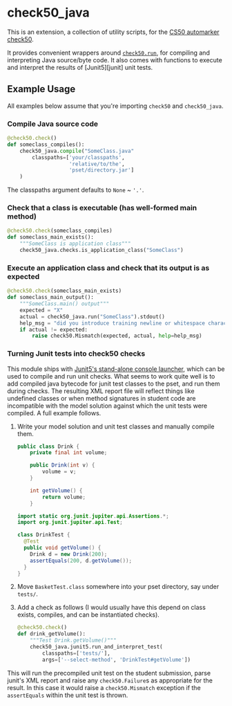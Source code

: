 # check50_java

This is an extension, a collection of utility scripts, for the [CS50 automarker check50][check50].

It provides convenient wrappers around [`check50.run`][run], for compiling and interpreting Java source/byte code.
It also comes with functions to execute and interpret the results of [Junit5][junit] unit tests.


## Example Usage

All examples below assume that you're importing `check50` and `check50_java`.

### Compile Java source code

```python
@check50.check()
def someclass_compiles():
    check50_java.compile("SomeClass.java"
        classpaths=['your/classpaths',
                    'relative/to/the',
                    'pset/directory.jar']
    )
```
The classpaths argument defaults to `None` ~ `'.'`.

### Check that a class is executable (has well-formed main method)

```python
@check50.check(someclass_compiles)
def someclass_main_exists():
    """SomeClass is application class"""
    check50_java.checks.is_application_class("SomeClass")
```

### Execute an application class and check that its output is as expected

```python
@check50.check(someclass_main_exists)
def someclass_main_output():
    """SomeClass.main() output"""
    expected = "X"
    actual = check50_java.run("SomeClass").stdout()
    help_msg = "did you introduce training newline or whitespace characters?"
    if actual != expected:
        raise check50.Mismatch(expected, actual, help=help_msg)
```

### Turning Junit tests into check50 checks

This module ships with [Junit5's stand-alone console launcher][jcl], which can be used to compile and run unit checks. What seems to work quite well is to add compiled java bytecode for junit test classes to the pset,
and run them during checks. The resulting XML report file will reflect things like undefined classes or when method signatures in student code are incompatible with the model solution against which the unit tests were compiled.
A full example follows.

1. Write your model solution and unit test classes and manually compile them.

    ```java
    public class Drink {
        private final int volume;

        public Drink(int v) {
            volume = v;
        }

        int getVolume() {
            return volume;
        }
    ```

    ```java
    import static org.junit.jupiter.api.Assertions.*;
    import org.junit.jupiter.api.Test;

    class DrinkTest {
      @Test
      public void getVolume() {
        Drink d = new Drink(200);
        assertEquals(200, d.getVolume());
      }
    }
    ```

2. Move `BasketTest.class` somewhere into your pset directory, say under `tests/`.
3. Add a check as follows (I would usually have this depend on class exists, compiles, and can be instantiated checks).
    ```python
    @check50.check()
    def drink_getVolume():
        """Test Drink.getVolume()"""
        check50_java.junit5.run_and_interpret_test(
            classpaths=['tests/'],
            args=['--select-method', 'DrinkTest#getVolume'])
    ```
  This will run the precompiled unit test on the student submission, parse junit's XML report and raise any `check50.Failure`s as appropriate for the result. In this case it would raise a `check50.Mismatch` exception if the `assertEquals` within the unit test is thrown.



[check50]: https://github.com/cs50/check50
[run]: https://cs50.readthedocs.io/projects/check50/en/latest/api/#check50.run
[Junit5]: https://junit.org/junit5
[jcl]: https://junit.org/junit5/docs/current/user-guide/#running-tests-console-launcher
